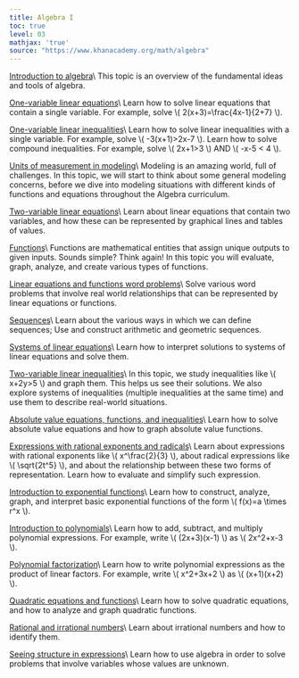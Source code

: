 ```yaml
---
title: Algebra I
toc: true
level: 03
mathjax: 'true'
source: "https://www.khanacademy.org/math/algebra"
---
```

[Introduction to algebra](https://www.khanacademy.org/math/algebra-home/algebra/introduction-to-algebra)\\
This topic is an overview of the fundamental ideas and tools of algebra.

[One-variable linear equations](https://www.khanacademy.org/math/algebra-home/algebra/one-variable-linear-equations)\\
Learn how to solve linear equations that contain a single variable. For example, solve \\( 2(x+3)=\frac{4x-1}{2+7} \\).

[One-variable linear inequalities](https://www.khanacademy.org/math/algebra-home/algebra/one-variable-linear-inequalities)\\
Learn how to solve linear inequalities with a single variable. For example, solve \\( -3(x+1)>2x-7 \\). Learn how to solve compound inequalities. For example, solve \\( 2x+1>3 \\) AND \\( -x-5 < 4 \\).

[Units of measurement in modeling](https://www.khanacademy.org/math/algebra-home/algebra/units-in-modeling)\\
Modeling is an amazing world, full of challenges. In this topic, we will start to think about some general modeling concerns, before we dive into modeling situations with different kinds of functions and equations throughout the Algebra curriculum.

[Two-variable linear equations](https://www.khanacademy.org/math/algebra-home/algebra/two-var-linear-equations)\\
Learn about linear equations that contain two variables, and how these can be represented by graphical lines and tables of values.

[Functions](https://www.khanacademy.org/math/algebra-home/algebra/algebra-functions)\\
Functions are mathematical entities that assign unique outputs to given inputs. Sounds simple? Think again! In this topic you will evaluate, graph, analyze, and create various types of functions.

[Linear equations and functions word problems](https://www.khanacademy.org/math/algebra-home/algebra/linear-word-problems)\\
Solve various word problems that involve real world relationships that can be represented by linear equations or functions.

[Sequences](https://www.khanacademy.org/math/algebra-home/algebra/sequences)\\
Learn about the various ways in which we can define sequences; Use and construct arithmetic and geometric sequences.

[Systems of linear equations](https://www.khanacademy.org/math/algebra-home/algebra/systems-of-linear-equations)\\
Learn how to interpret solutions to systems of linear equations and solve them.

[Two-variable linear inequalities](https://www.khanacademy.org/math/algebra-home/algebra/two-variable-linear-inequalities)\\
In this topic, we study inequalities like \\( x+2y>5 \\) and graph them. This helps us see their solutions. We also explore systems of inequalities (multiple inequalities at the same time) and use them to describe real-world situations.

[Absolute value equations, functions, and inequalities](https://www.khanacademy.org/math/algebra-home/algebra/absolute-value-equations-functions)\\
Learn how to solve absolute value equations and how to graph absolute value functions.

[Expressions with rational exponents and radicals](https://www.khanacademy.org/math/algebra-home/algebra/rational-exponents-and-radicals)\\
Learn about expressions with rational exponents like \\( x^\frac{2}{3} \\), about radical expressions like \\( \sqrt{2t^5} \\), and about the relationship between these two forms of representation. Learn how to evaluate and simplify such expression.

[Introduction to exponential functions](https://www.khanacademy.org/math/algebra-home/algebra/introduction-to-exponential-functions)\\
Learn how to construct, analyze, graph, and interpret basic exponential functions of the form \\( f(x)=a \times r^x \\).

[Introduction to polynomials](https://www.khanacademy.org/math/algebra-home/algebra/introduction-to-polynomial-expressions)\\
Learn how to add, subtract, and multiply polynomial expressions. For example, write \\( (2x+3)(x-1) \\) as \\( 2x^2+x-3 \\).

[Polynomial factorization](https://www.khanacademy.org/math/algebra-home/algebra/polynomial-factorization)\\
Learn how to write polynomial expressions as the product of linear factors. For example, write \\( x^2+3x+2 \\) as \\( (x+1)(x+2) \\).

[Quadratic equations and functions](https://www.khanacademy.org/math/algebra-home/algebra/quadratics)\\
Learn how to solve quadratic equations, and how to analyze and graph quadratic functions.

[Rational and irrational numbers](https://www.khanacademy.org/math/algebra-home/algebra/rational-and-irrational-numbers)\\
Learn about irrational numbers and how to identify them.

[Seeing structure in expressions](https://www.khanacademy.org/math/algebra-home/algebra/seeing-structure-in-expressions)\\
Learn how to use algebra in order to solve problems that involve variables whose values are unknown.